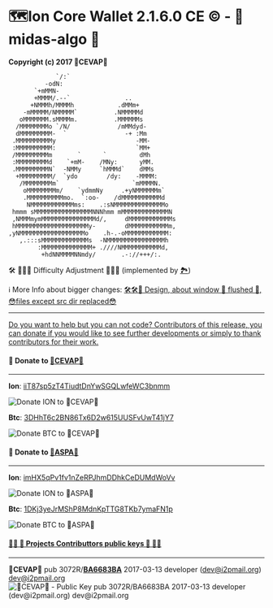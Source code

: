 🗺️Ion Core Wallet 2.1.6.0 CE ©️ - 👒 midas-algo 👒
================================
**Copyright (c) 2017 🐼CEVAP🐼**

                 `/:`                           
              -odN:                             
           `+mMMN-                              
           +MMMM/.--`               ..          
          +NMMMh/MMMMh            .dMMm+        
        -mMMMMM/NMMMMM`          .NMMMMMd       
       oMMMMMMM.sMMMMm.          .MMMMMMs       
      /MMMMMMMMo `/N/             /mMMdyd-      
      dMMMMMMMMM-  `                -+ :Mm      
     .MMMMMMMMMMy                      -MM-     
     :MMMMMMMMMM:                      `MM+     
     /MMMMMMMMMm       `      `         dMh     
     :MMMMMMMMMd    `+mM-    /MNy:      yMM.    
     .MMMMMMMMMN`  -NMMy     `hMMMd`    dMMs    
      +MMMMMMMMM/  `ydo        /dy:    -MMMM:   
       /MMMMMMMMm`                    `mMMMMN.  
        oMMMMMMMMm/    `ydmmNy     .+yNMMMMMMm` 
        .MMMMMMMMMMmo.  `:oo-    /dMMMMMMMMMMMd 
         NMMMMMMMMMMMMms:    .:sNMMMMMMMMMMMMMMo
     hmmm sMMMMMMMMMMMMMMMMNNNhmm mMMMMMMMMMMMMMN
     ,NMMMmymMMMMMMMMMMMMMMMd/,     dMMMMMMMMMMMMs
     hMMMMMMMMMMMMMMMMMMMMy-        dMMMMMMMMMMMm,
    ,yNMMMMMMMMMMMMMMMMMMo    .h-.-oMMMMMMMMMMMM: 
       ,.:::sMMMMMMMMMMMMMs  -NMMMMMMMMMMMMMMMMh  
            :MMMMMMMMMMMMMM+ .////NMMMMMMMMMMMd,  
             +hdNNMMMMNNmdy/       .-://+++/:.    


🛠️ 👷👷👷 Difficulty Adjustment 👷👷👷 (implemented by [🏞️](https://github.com/aspaas/))

ℹ️ More Info about bigger changes: [🛠️🛠️🐼 Design, about window 💩 flushed 🚽, 😳files except src dir replaced😳](https://github.com/cevap/ion/commit/fd9e5cf714427a71f3aa95b1b77e07bed3e94ad6)

----------------

[Do you want to help but you can not code? Contributors of this release, you can donate if you would like to see further developments or simply to thank contributors for their work.](https://github.com/cevap/ion/tree/master/contrib/donation)

#### 💁 Donate to [🐼CEVAP🐼](https://github.com/cevap)
----------------

**Ion**: [iiT87sp5zT4TiudtDnYwSGQLwfeWC3bnmm](ionomy:iiT87sp5zT4TiudtDnYwSGQLwfeWC3bnmm)

![Donate ION to 🐼CEVAP🐼](https://raw.githubusercontent.com/cevap/ion/master/contrib/donation/donation-cevap-ion-address.png)

**Btc**: [3DHhT6c2BN86Tx6D2w615UUSFvUwT41jY7](bitcoin:3DHhT6c2BN86Tx6D2w615UUSFvUwT41jY7)

![Donate BTC to 🐼CEVAP🐼](https://raw.githubusercontent.com/cevap/ion/master/contrib/donation/donation-cevap-btc-address.png)


#### 💁 Donate to [🔩ASPA🔩](https://github.com/aspaas/)
----------------

**Ion**: [imHX5qPv1fv1nZeRPJhmDDhkCeDUMdWoVv](ionomy:imHX5qPv1fv1nZeRPJhmDDhkCeDUMdWoVv)

![Donate ION to 🔩ASPA🔩](https://raw.githubusercontent.com/cevap/ion/master/contrib/donatiodonation-aspa-ion-address.png)

**Btc**: [1DKj3yeJrMShP8MdnKpTTG8TKb7ymaFN1p](bitcoin:1DKj3yeJrMShP8MdnKpTTG8TKb7ymaFN1p)

![Donate BTC to 🔩ASPA🔩](https://raw.githubusercontent.com/cevap/ion/master/contrib/donation/donation-aspa-btc-address.png)


#### [👨‍💻 🔑 Projects Contributtors public keys 🔑 👩‍💻](https://github.com/cevap/ion/tree/master/contrib/publickeys)
-----------------------------
**🐼CEVAP🐼**
pub  3072R/**[BA6683BA](https://pgp.mit.edu/pks/lookup?op=get&search=0x49464B32BA6683BA)** 2017-03-13 developer (dev@i2pmail.org) <dev@i2pmail.org>
![🐼CEVAP🐼 - Public Key pub  3072R/BA6683BA 2017-03-13 developer (dev@i2pmail.org) <dev@i2pmail.org>](https://raw.githubusercontent.com/cevap/ion/master/contrib/publickeys/publickey-cevap.png)


